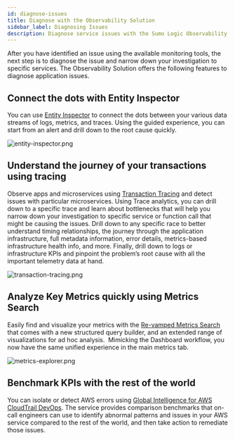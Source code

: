 ```yaml
---
id: diagnose-issues
title: Diagnose with the Observability Solution
sidebar_label: Diagnosing Issues
description: Diagnose service issues with the Sumo Logic Observability Solution.
---
```


After you have identified an issue using the available monitoring tools, the next step is to diagnose the issue and narrow down your investigation to specific services. The Observability Solution offers the following features to diagnose application issues.

## Connect the dots with Entity Inspector

You can use [Entity Inspector](../dashboards/drill-down-to-discover-root-causes.md) to connect the dots between your various data streams of logs, metrics, and traces. Using the guided experience, you can start from an alert and drill down to the root cause quickly.

![entity-inspector.png](/img/observability/entity-inspector.png)

## Understand the journey of your transactions using tracing

Observe apps and microservices using [Transaction Tracing](/docs/apm/traces) and detect issues with particular microservices. Using Trace analytics, you can drill down to a specific trace and learn about bottlenecks that will help you narrow down your investigation to specific service or function call that might be causing the issues. Drill down to any specific race to better understand timing relationships, the journey through the application infrastructure, full metadata information, error details, metrics-based infrastructure health info, and more. Finally, drill down to logs or infrastructure KPIs and pinpoint the problem’s root cause with all the important telemetry data at hand.

![transaction-tracing.png](/img/observability/transaction-tracing.png)

## Analyze Key Metrics quickly using Metrics Search 

Easily find and visualize your metrics with the [Re-vamped Metrics Search](../metrics/metrics-queries/metrics-explorer.md) that comes with a new structured query builder, and an extended range of visualizations for ad hoc analysis.  Mimicking the Dashboard workflow, you now have the same unified experience in the main metrics tab.

![metrics-explorer.png](/img/observability/metrics-explorer.png)

## Benchmark KPIs with the rest of the world

You can isolate or detect AWS errors using [Global Intelligence for AWS CloudTrail DevOps](/docs/integrations/amazon-aws/global-intelligence-cloudtrail-devops). The service provides comparison benchmarks that on-call engineers can use to identify abnormal patterns and issues in your AWS service compared to the rest of the world, and then take action to remediate those issues.  
